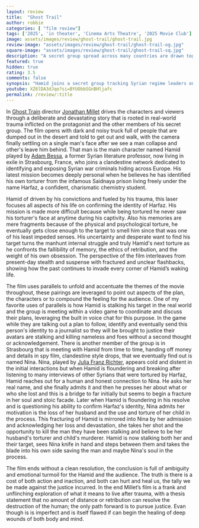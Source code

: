 ```yaml
---
layout: review
title:  "Ghost Trail"
author: robbie
categories: [ "film review"]
tags: ['2025', 'in theater', 'Cinema Arts Theatre', '2025 Movie Club']
image: assets/images/review/ghost-trail/ghost-trail.jpg
review-image: "assets/images/review/ghost-trail/ghost-trail-og.jpg"
square-image: "assets/images/review/ghost-trail/ghost-trail-sq.jpg"
description: "A secret group spread across many countries are drawn together to track down and expose leaders from the Syrian regime, including one man who could be his torturer, adding to the overwhelming emotion Hamid our main character is filled with."
featured: true
hidden: true
rating: 3.5
comments: false
synopsis: "Hamid joins a secret group tracking Syrian regime leaders on the run. His mission takes him to France, pursuing his former torturer for a fateful confrontation."
youtube: XZ6lDA3dJqo?si=BYUObbSGnBHljafc
permalink: /review/:title
---
```

In [Ghost Train](https://www.imdb.com/title/tt30135174/) director [Jonathan Millet](https://www.imdb.com/name/nm3295740/) drives the characters and viewers through a deliberate and devastating story that is rooted in real-world trauma inflicted on the protagonist and the other members of his secret group. The film opens with dark and noisy truck full of people that are dumped out in the desert and told to get out and walk, with the camera finally settling on a single man's face after we see a man collapse and other's leave him behind.  That man is the main character named Hamid played by [Adam Bessa](https://www.imdb.com/name/nm5575653/), a former Syrian literature professor, now living in exile in Strasbourg, France, who joins a clandestine network dedicated to identifying and exposing Syrian war criminals hiding across Europe.  His latest mission becomes deeply personal when he believes he has identified his own torturer from the infamous Saidnaya prison living freely under the name Harfaz, a confident, charismatic chemistry student.

Hamid of driven by his convictions and fueled by his trauma, this laser focuses all aspects of his life on confirming the identity of Harfaz. His mission is made more difficult because while being tortured he never saw his torturer's face at anytime during his captivity.  Also his memories are mere  fragments because of the physical and psychological torture, he eventually gets close enough to the target to smell him since that was one of his least impeded senses. His uncertainty and desperate want to find his target turns the manhunt internal struggle and truly Hamid's next torture as he confronts the fallibility of memory, the ethics of retribution, and the weight of his own obsession. The perspective of the film  interleaves from present-day stealth and suspense with fractured and unclear flashbacks, showing how the past continues to invade every corner of Hamid’s waking life.

The film uses parallels to unfold and accentuate the themes of the movie throughout, these pairings are leveraged to point out aspects of the plan, the characters or to compound the feeling for the audience.  One of my favorite uses of parallels is how Hamid is stalking his target in the real world and the group is meeting within a video game to coordinate and discuss their plans, leveraging the built in voice chat for this purpose.  In the game while they are talking out a plan to follow, identify and eventually send this person's identity to a journalist so they will be brought to justice their avatars are stalking and killing nameless and foes without a second thought or acknowledgement.  There is another member of the group is in Strasbourg that is meeting with Hamid from time to time, handing off money and details in spy film, clandestine style drops, that we eventually find out is named Nina.  Nina, played by [Julia Franz Richter](https://www.imdb.com/name/nm9152292/), appears cold and distent in the initial interactions but when Hamid is floundering and breaking after listening to many interviews of other Syrians that were tortured by Harfaz, Hamid reaches out for a human and honest connection to Nina.  He asks her real name, and she finally admits it and then he presses her about what or who she lost and this is a bridge to far initially but seems to begin a fracture in her soul and stoic facade.  Later when Hamid is floundering in his resolve and is questioning his ability to confirm Harfaz's identity, Nina admits her motivation is the loss of her husband and the use and torture of her child in the process.  This fracturing of Hamid is mirrored into Nina by her admission and acknowledging her loss and devastation, she takes her shot and the opportunity to kill the man they have been stalking and believe to be her husband's torturer and child's murderer.  Hamid is now stalking both her and their target, sees Nina knife in hand and steps between them and takes the blade into his own side saving the man and maybe Nina's soul in the process.

The film ends without a clean resolution, the conclusion is full of ambiguity and emotional turmoil for the Hamid and the audience.  The truth is there is a cost of both action and inaction, and both can hurt and heal us, the tally we be made against the justice incurred. In the end Millet’s film is a frank and unflinching exploration of what it means to live after trauma, with a thesis statement that no amount of distance or retribution can resolve the destruction of the human; the only path forward is to pursue justice. Evan though is is imperfect and is itself flawed if can begin the healing of deep wounds of both body and mind.